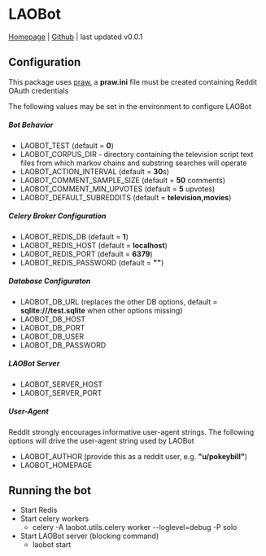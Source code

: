 # LAOBot
[Homepage][3] | [Github][2] | last updated v0.0.1

## Configuration
This package uses [praw][1], a **praw.ini** file must be created containing Reddit OAuth credentials

The following values may be set in the environment to configure LAOBot 

##### Bot Behavior
* LAOBOT_TEST (default = **0**)
* LAOBOT_CORPUS_DIR - directory containing the television script text files from which markov chains and substring searches will operate
* LAOBOT_ACTION_INTERVAL (default = **30**s)
* LAOBOT_COMMENT_SAMPLE_SIZE (default = **50** comments)
* LAOBOT_COMMENT_MIN_UPVOTES (default = **5** upvotes)
* LAOBOT_DEFAULT_SUBREDDITS (default = **television,movies**)

##### Celery Broker Configuration
* LAOBOT_REDIS_DB (default = **1**)
* LAOBOT_REDIS_HOST (default = **localhost**)
* LAOBOT_REDIS_PORT (default = **6379**)
* LAOBOT_REDIS_PASSWORD (default = **""**)

##### Database Configuraton
* LAOBOT_DB_URL (replaces the other DB options, default = **sqlite:///test.sqlite** when other options missing)
* LAOBOT_DB_HOST
* LAOBOT_DB_PORT
* LAOBOT_DB_USER
* LAOBOT_DB_PASSWORD

##### LAOBot Server
* LAOBOT_SERVER_HOST
* LAOBOT_SERVER_PORT

##### User-Agent 
Reddit strongly encourages informative user-agent strings.  The following options will drive the user-agent string used by LAOBot
* LAOBOT_AUTHOR (provide this as a reddit user, e.g. **"u/pokeybill"**)
* LAOBOT_HOMEPAGE

## Running the bot
* Start Redis
* Start celery workers
  * celery -A laobot.utils.celery worker --loglevel=debug -P solo
* Start LAOBot server (blocking command)
  * laobot start
  
[1]: https://praw.readthedocs.io/en/latest/
[2]: https://github.com/wnormandin/laobot
[3]: https://pokeybots.com/laobot.html